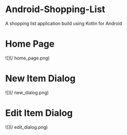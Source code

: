 # Android-Shopping-List
A shopping list application build using Kotlin for Android

# Home Page
![](/ home_page.png)

# New Item Dialog
![](/ new_dialog.png)

# Edit Item Dialog
![](/ edit_dialog.png)

